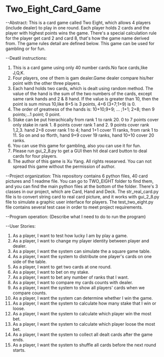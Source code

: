 # Two_Eight_Card_Game
--Abstract:
This is a card game called Two Eight, which allows 4 players (include dealer) to play in one round. Each player holds 2 cards and the player with highest points wins the game. There's a special calculation rule for the player get card 2 and card 8, that's how the game name derived from. The game rules detail are defined below. This game can be used for gambling or for fun.  



--Deatil instructions:
1. This is a card game using only 40 number cards.No face cards,like J,Q,K.
2. Four players, one of them is gam dealer.Game dealer compare his/her point with the other three players.
3. Each hand holds two cards, which is dealt using random method. 
   The value of the hand is the sum of the two numbers of the cards, except same rank hands and 2 & 8 hand.
   If the value is greater than 10, then the point is sum minus 10,like 8+5 is 3 points, 4+6 (3+7;1+9) is 0.
4. The order of greatness of the hands is: 10+10;9+9; ... ;1+1; 2+8; then 9 points;...1 point; 0 point.
5. Stake can be put hierachically from rank 1 to rank 20. 0 to 7 points cover only stake in rank 1. 8 points cover
   rank 1 and 2. 9 points cover rank 1,2,3. hand 2+8 cover rank 1 to 4; hand 1+1 cover 11 ranks, from rank 1 to 11.
   So on and so fforth, hand 9+9 cover 19 ranks, hand 10+10 cover 20 ranks.
6. You can use this game for gambling, also you can use it for fun.
7. Please run gui_2_8.py to get a GUI then hit deal card button to deal cards for four players.
8. The author of this game is Xu Yang. All rights researved. You can not spread this game without the permission of author. 



--Project organization:
This repository contains 6 python files, 40 card pictures and 1 readme file. You can go to TWO_EIGHT folder to find them, and you can find the main python files at the bottom of the folder. There's 3 classes in our project, which are Card, Hand and Deck. The str_real_card.py file is to convert string card to real card picture, and it works with gui_2_8.py file to simulate a graphic user interface for players. The test_two_eight.py file contains several test case in order to meet project requirements.



--Program operation:  (Describe what I need to do to run the program)



--User Stories:
1. As a player, I want to test how lucky I am by play a game.
2. As a player, I want to change my player identity between player and dealer.
3. As a player, I want the system can simulate the a square game table.
4. As a player, I want the system to distribute one player's cards on one side of the table.
5. As a player, I want to get two cards at one round.
6. As a player, I want to bet on my stake.
7. As a player, I want to bet any number of ranks that I want.
8. As a player, I want to compare my cards counts with dealer.
9. As a player, I want the system to show all players' cards when we compare counts.
10. As a player, I want the system can determine whether I win the game.
11. As a player, I want the system to calculate how many stake that I win or loose.
12. As a player, I want the system to calculate which player win the most bet.
13. As a player, I want the system to calculate which player loose the most bet.
14. As a player, I want the system to collect all dealt cards after the game ends.
15. As a player, I want the system to shuffle all cards before the next round starts.
